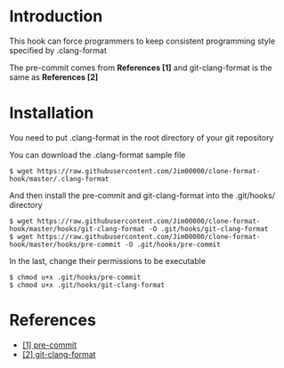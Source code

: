 # Introduction

This hook can force programmers to keep consistent programming style specified by .clang-format

The pre-commit comes from **References [1]** and git-clang-format is
the same as **References [2]**

# Installation

You need to put .clang-format in the root directory of your git repository

You can download the .clang-format sample file

```bash=
$ wget https://raw.githubusercontent.com/Jim00000/clone-format-hook/master/.clang-format
```

And then install the pre-commit and git-clang-format into the .git/hooks/ directory

```
$ wget https://raw.githubusercontent.com/Jim00000/clone-format-hook/master/hooks/git-clang-format -O .git/hooks/git-clang-format
$ wget https://raw.githubusercontent.com/Jim00000/clone-format-hook/master/hooks/pre-commit -O .git/hooks/pre-commit
```

In the last, change their permissions to be executable

```bash=
$ chmod u+x .git/hooks/pre-commit
$ chmod u+x .git/hooks/git-clang-format
```


# References

- [[1] pre-commit](https://gist.github.com/alexeagle/c8ed91b14a407342d9a8e112b5ac7dab)
- [[2] git-clang-format](https://raw.githubusercontent.com/llvm-mirror/clang/master/tools/clang-format/git-clang-format)
